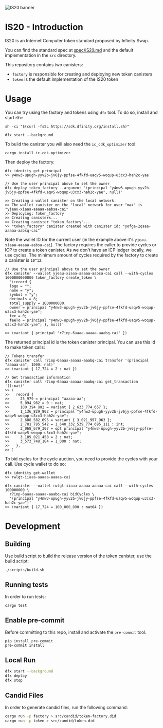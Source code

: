 ![IS20 banner](https://user-images.githubusercontent.com/6412426/146728389-42384977-0ed3-43a6-83d3-ce16db609c09.png)

# IS20 - Introduction

IS20 is an Internet Computer token standard proposed by Infinity Swap.

You can find the standard spec at [spec/IS20.md](spec/IS20.md) and the default implementation in the `src` directory.

This repository contains two canisters:
* `factory` is responsible for creating and deploying  new token canisters
* `token` is the default implementation of the IS20 token

# Usage

You can try using the factory and tokens using `dfx` tool. To do so, install and start `dfx`:

```shell
sh -ci "$(curl -fsSL https://sdk.dfinity.org/install.sh)"

dfx start --background
```

To build the canister you will also need the `ic_cdk_optimizer` tool:

```
cargo install ic-cdk-optimizer
```

Then deploy the factory:

```shell
dfx identity get-principal
>> y4nw3-upugh-yyv2b-jv6jy-ppfse-4fkfd-uaqv5-woqup-u3cx3-hah2c-yae

// Use the user principal above to set the owner
dfx deploy token_factory --argument '(principal "y4nw3-upugh-yyv2b-jv6jy-ppfse-4fkfd-uaqv5-woqup-u3cx3-hah2c-yae", null)'

>> Creating a wallet canister on the local network.
>> The wallet canister on the "local" network for user "max" is "yjeau-xiaaa-aaaaa-aabsa-cai"
>> Deploying: token_factory
>> Creating canisters...
>> Creating canister "token_factory"...
>> "token_factory" canister created with canister id: "yofga-2qaaa-aaaaa-aabsq-cai"

```

Note the wallet ID for the current user (in the example above it's `yjeau-xiaaa-aaaaa-aabsa-cai`). The factory requires
the caller to provide cycles or ICP to create a token canister. As we don't have an ICP ledger locally, we use cycles.
The minimum amount of cycles required by the factory to create a canister is `10^12`.

```shell
// Use the user principal above to set the owner
dfx canister --wallet yjeau-xiaaa-aaaaa-aabsa-cai call --with-cycles 1000000000000 token_factory create_token \
  '(record {
  logo = "";
  name = "y";
  symbol = "y";
  decimals = 8;
  total_supply = 1000000000;
  owner = principal "y4nw3-upugh-yyv2b-jv6jy-ppfse-4fkfd-uaqv5-woqup-u3cx3-hah2c-yae";
  fee = 0;
  feeTo = principal "y4nw3-upugh-yyv2b-jv6jy-ppfse-4fkfd-uaqv5-woqup-u3cx3-hah2c-yae"; }, null)'

>> (variant { principal "r7inp-6aaaa-aaaaa-aaabq-cai" })
```

The returned principal id is the token canister principal. You can use this id to make token calls:

```shell
// Tokens transfer
dfx canister call r7inp-6aaaa-aaaaa-aaabq-cai transfer '(principal "aaaaa-aa", 1000: nat)'
>> (variant { 17_724 = 2 : nat })

// Get transaction information
dfx canister call r7inp-6aaaa-aaaaa-aaabq-cai get_transaction '(1:nat)'
>> (
>>   record {
>>     25_979 = principal "aaaaa-aa";
>>     5_094_982 = 0 : nat;
>>     100_394_802 = variant { 2_633_774_657 };
>>     1_136_829_802 = principal "y4nw3-upugh-yyv2b-jv6jy-ppfse-4fkfd-uaqv5-woqup-u3cx3-hah2c-yae";
>>     2_688_582_695 = variant { 3_021_957_963 };
>>     2_781_795_542 = 1_640_332_539_774_695_111 : int;
>>     3_068_679_307 = opt principal "y4nw3-upugh-yyv2b-jv6jy-ppfse-4fkfd-uaqv5-woqup-u3cx3-hah2c-yae";
>>     3_189_021_458 = 2 : nat;
>>     3_573_748_184 = 1_000 : nat;
>>   },
>> )
```

To bid cycles for the cycle auction, you need to provide the cycles with your call. Use cycle wallet
to do so:

```shell
dfx identity get-wallet
>> rwlgt-iiaaa-aaaaa-aaaaa-cai

dfx canister --wallet rwlgt-iiaaa-aaaaa-aaaaa-cai call --with-cycles 100000000 \
  r7inp-6aaaa-aaaaa-aaabq-cai bidCycles \
  '(principal "y4nw3-upugh-yyv2b-jv6jy-ppfse-4fkfd-uaqv5-woqup-u3cx3-hah2c-yae")'
>> (variant { 17_724 = 100_000_000 : nat64 })

```

# Development

## Building

Use build script to build the release version of the token canister, use the build script:

```shell
./scripts/build.sh
```

## Running tests

In order to run tests:

```shell
cargo test
```

## Enable pre-commit

Before committing to this repo, install and activate the `pre-commit` tool.

```shell
pip install pre-commit
pre-commit install
```

## Local Run

```bash
dfx start --background
dfx deploy
dfx stop
```

## Candid Files

In order to generate candid files, run the following command:

```bash
cargo run -p factory > src/candid/token-factory.did
cargo run -p token > src/candid/token.did
```
